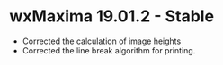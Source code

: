 # wxMaxima 19.01.2 - Stable

* Corrected the calculation of image heights
* Corrected the line break algorithm for printing.
